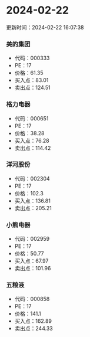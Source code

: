 # 2024-02-22 
 更新时间：2024-02-22 16:07:38 

### 美的集团
* 代码：000333
* PE：17
* 价格：61.35
* 买入点：83.01
* 卖出点：124.51

### 格力电器
* 代码：000651
* PE：17
* 价格：38.28
* 买入点：76.28
* 卖出点：114.42

### 洋河股份
* 代码：002304
* PE：17
* 价格：102.3
* 买入点：136.81
* 卖出点：205.21

### 小熊电器
* 代码：002959
* PE：17
* 价格：50.77
* 买入点：67.97
* 卖出点：101.96

### 五粮液
* 代码：000858
* PE：17
* 价格：141.1
* 买入点：162.89
* 卖出点：244.33
